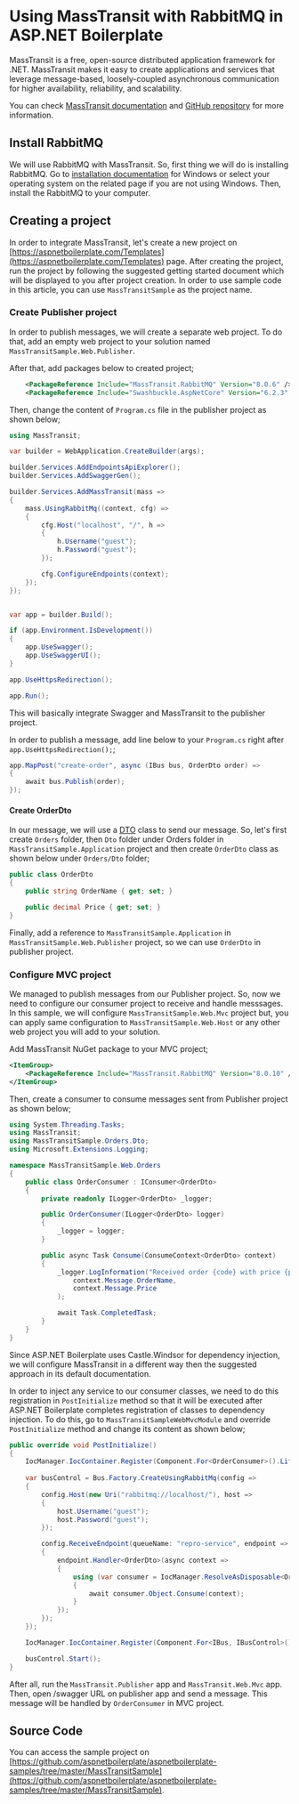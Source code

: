 # Using MassTransit with RabbitMQ in ASP.NET Boilerplate

MassTransit is a free, open-source distributed application framework for .NET. MassTransit makes it easy to create applications and services that leverage message-based, loosely-coupled asynchronous communication for higher availability, reliability, and scalability.

You can check [MassTransit documentation](https://masstransit-project.com/) and [GitHub repository](https://github.com/MassTransit/MassTransit) for more information.

## Install RabbitMQ

We will use RabbitMQ with MassTransit. So, first thing we will do is installing RabbitMQ. Go to [installation documentation](https://www.rabbitmq.com/install-windows.html) for Windows or select your operating system on the related page if you are not using Windows. Then, install the RabbitMQ to your computer.

## Creating a project

In order to integrate MassTransit, let's create a new project on [https://aspnetboilerplate.com/Templates](https://aspnetboilerplate.com/Templates) page. After creating the project, run the project by following the suggested getting started document which will be displayed to you after project creation. In order to use sample code in this article, you can use `MassTransitSample` as the project name.

### Create Publisher project

In order to publish messages, we will create a separate web project. To do that, add an empty web project to your solution named `MassTransitSample.Web.Publisher`.

After that, add packages below to created project;

```xml
    <PackageReference Include="MassTransit.RabbitMQ" Version="8.0.6" />
    <PackageReference Include="Swashbuckle.AspNetCore" Version="6.2.3" />
```

Then, change the content of `Program.cs` file in the publisher project as shown below;

```csharp
using MassTransit;

var builder = WebApplication.CreateBuilder(args);

builder.Services.AddEndpointsApiExplorer();
builder.Services.AddSwaggerGen();

builder.Services.AddMassTransit(mass =>
{
    mass.UsingRabbitMq((context, cfg) =>
    {
        cfg.Host("localhost", "/", h =>
        {
            h.Username("guest");
            h.Password("guest");
        });

        cfg.ConfigureEndpoints(context);
    });
});


var app = builder.Build();

if (app.Environment.IsDevelopment())
{
    app.UseSwagger();
    app.UseSwaggerUI();
}

app.UseHttpsRedirection();

app.Run();
```

This will basically integrate Swagger and MassTransit to the publisher project.

In order to publish a message, add line below to your `Program.cs` right after `app.UseHttpsRedirection();`;

```csharp
app.MapPost("create-order", async (IBus bus, OrderDto order) =>
{
    await bus.Publish(order);
});
```

#### Create OrderDto

In our message, we will use a [DTO](https://aspnetboilerplate.com/Pages/Documents/Data-Transfer-Objects) class to send our message. So, let's first create `Orders`  folder, then `Dto` folder under Orders folder in `MassTransitSample.Application` project and then create `OrderDto` class as shown below under `Orders/Dto` folder;

```csharp
public class OrderDto
{
    public string OrderName { get; set; }

    public decimal Price { get; set; }
}
```

Finally, add a reference to `MassTransitSample.Application` in `MassTransitSample.Web.Publisher` project, so we can use `OrderDto` in publisher project.

### Configure MVC project

We managed to publish messages from our Publisher project. So, now we need to configure our consumer project to receive and handle messsages. In this sample, we will configure `MassTransitSample.Web.Mvc` project but, you can apply same configuration to `MassTransitSample.Web.Host` or any other web project you will add to your solution.

Add MassTransit NuGet package to your MVC project;

```xml
<ItemGroup>
    <PackageReference Include="MassTransit.RabbitMQ" Version="8.0.10" />
</ItemGroup>
```

Then, create a consumer to consume messages sent from Publisher project as shown below;

```csharp
using System.Threading.Tasks;
using MassTransit;
using MassTransitSample.Orders.Dto;
using Microsoft.Extensions.Logging;

namespace MassTransitSample.Web.Orders
{
    public class OrderConsumer : IConsumer<OrderDto>
    {
        private readonly ILogger<OrderDto> _logger;

        public OrderConsumer(ILogger<OrderDto> logger)
        {
            _logger = logger;
        }

        public async Task Consume(ConsumeContext<OrderDto> context)
        {
            _logger.LogInformation("Received order {code} with price {price}",
                context.Message.OrderName,
                context.Message.Price
            );

            await Task.CompletedTask;
        }
    }
}
```

Since ASP.NET Boilerplate uses Castle.Windsor for dependency injection, we will configure MassTransit in a different way then the suggested approach in its default documentation. 

In order to inject any service to our consumer classes, we need to do this registration in `PostInitialize` method so that it will be executed after ASP.NET Boilerplate completes registration of classes to dependency injection. To do this, go to `MassTransitSampleWebMvcModule` and override `PostInitialize` method and change its content as shown below;

```csharp
public override void PostInitialize()
{
	IocManager.IocContainer.Register(Component.For<OrderConsumer>().LifestyleTransient());
	
	var busControl = Bus.Factory.CreateUsingRabbitMq(config =>
	{
		config.Host(new Uri("rabbitmq://localhost/"), host =>
		{
			host.Username("guest");
			host.Password("guest");
		});

		config.ReceiveEndpoint(queueName: "repro-service", endpoint =>
		{
			endpoint.Handler<OrderDto>(async context =>
			{
				using (var consumer = IocManager.ResolveAsDisposable<OrderConsumer>(typeof(OrderConsumer)))
				{
					await consumer.Object.Consume(context);
				}
			});
		});
	});

	IocManager.IocContainer.Register(Component.For<IBus, IBusControl>().Instance(busControl));

	busControl.Start();
}
```

After all, run the `MassTransit.Publisher` app and `MassTransit.Web.Mvc` app. Then, open /swagger URL on publisher app and send a message. This message will be handled by `OrderConsumer` in MVC project.

## Source Code

You can access the sample project on [https://github.com/aspnetboilerplate/aspnetboilerplate-samples/tree/master/MassTransitSample](https://github.com/aspnetboilerplate/aspnetboilerplate-samples/tree/master/MassTransitSample).